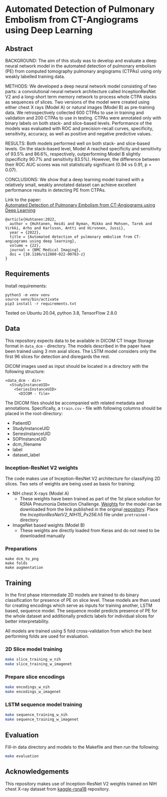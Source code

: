 # Automated Detection of Pulmonary Embolism from CT-Angiograms using Deep Learning

## Abstract

BACKGROUND: The aim of this study was to develop and evaluate a deep neural network model in the automated detection of pulmonary embolism (PE) from computed tomography pulmonary angiograms (CTPAs) using only weakly labelled training data.

METHODS: We developed a deep neural network model consisting of two parts: a convolutional neural network architecture called InceptionResNet V2 and a long-short term memory network to process whole CTPA stacks as sequences of slices. Two versions of the model were created using either chest X rays (Model A) or natural images (Model B) as pre-training data. We retrospectively collected 600 CTPAs to use in training and validation and 200 CTPAs to use in testing. CTPAs were annotated only with binary labels on both stack- and slice-based levels. Performance of the models was evaluated with ROC and precision-recall curves, specificity, sensitivity, accuracy, as well as positive and negative predictive values.

RESULTS: Both models performed well on both stack- and slice-based levels. On the stack-based level, Model A reached specificity and sensitivity of 93.5% and 86.6%, respectively, outperforming Model B slightly (specificity 90.7% and sensitivity 83.5%). However, the difference between their ROC AUC scores was not statistically significant (0.94 vs 0.91, p = 0.07).

CONCLUSIONS: We show that a deep learning model trained with a relatively small, weakly annotated dataset can achieve excellent performance results in detecting PE from CTPAs.

Link to the paper: \
[Automated Detection of Pulmonary Embolism from CT-Angiograms using Deep Learning](https://bmcmedimaging.biomedcentral.com/track/pdf/10.1186/s12880-022-00763-z.pdf)

```
@article{Huhtanen:2022,
  author = {Huhtanen, Heidi and Nyman, Mikko and Mohsen, Tarek and Virkki, Arho and Karlsson, Antti and Hirvonen, Jussi},
  year = {2022},
  title = {Automated detection of pulmonary embolism from CT-angiograms using deep learning},
  volume = {22},
  journal = {BMC Medical Imaging},
  doi = {10.1186/s12880-022-00763-z}
}
```

## Requirements

Install requirements:

```
python3 -m venv venv
source venv/bin/activate
pip3 install -r requirements.txt
```

Tested on Ubuntu 20.04, python 3.8, TensorFlow 2.8.0

## Data

This repository expects data to be available in DICOM CT Image Storage format in `data_dcm` - directory.
The models described in the paper have been trained using 3 mm axial slices. The LSTM model considers
only the first 96 slices for detection and disregards the rest.

DICOM images used as input should be located in a directory with the following structure:

```
<data_dcm - dir>
  <StudyInstanceUID>
    <SeriesInstanceUID>
      <DICOM - file>
```

The DICOM files should be accompanied with related metadata and annotations. Specifically, a `train.csv` - file with following columns
should be placed in the root-directory:

- PatientID
- StudyInstanceUID
- SeriesInstanceUID
- SOPInstanceUID
- dcm_filename
- label
- dataset_label

### Inception-ResNet V2 weights

The code makes use of Inception-ResNet V2 architecture for classifying 2D slices. Two sets of weights are being used as basis for training:

- NIH chest X-rays (Model A)
  - These weights have been trained as part of the 1st place solution for RSNA Pneumonia Detection Challenge. [Weights](https://docs.google.com/uc?export=download&id=1rI_WSlot6ZNa_ERdLSCsGquUXEK_ikYb) for the model can be downloaded from the link published in the original [repository](https://github.com/i-pan/kaggle-rsna18/). Place the _InceptionResNetV2_NIH15_Px256.h5_ file under `pretrained` - directory
- ImageNet based weights (Model B)
  - These weights are directly loaded from Keras and do not need to be downloaded manually

### Preparations

```
make dcm_to_png
make folds
make augmentation
```

## Training

In the first phase intermediate 2D models are trained to do binary classification for presence of PE on slice level. These models are then used for creating encodings which serve as inputs for training another, LSTM based, sequence model. The sequence model predicts presence of PE for the whole dataset and additionally predicts labels for individual slices for better interpretability.

All models are trained using 5 fold cross-validation from which the best performing folds are used for evaluation.

### 2D Slice model training

```bash
make slice_training_w_nih
make slice_training_w_imagenet
```

### Prepare slice encodings

```bash
make encodings_w_nih
make encodings_w_imagenet
```

### LSTM sequence model training

```bash
make sequence_training_w_nih
make sequence_training_w_imagenet
```

## Evaluation

Fill-in data directory and models to the Makefile and then run the following:

```bash
make evaluation
```

## Acknowledgements

This repository makes use of Inception-ResNet V2 weights trained on NIH chest X-ray dataset from [kaggle-rsna18](https://github.com/i-pan/kaggle-rsna18/) repository.

